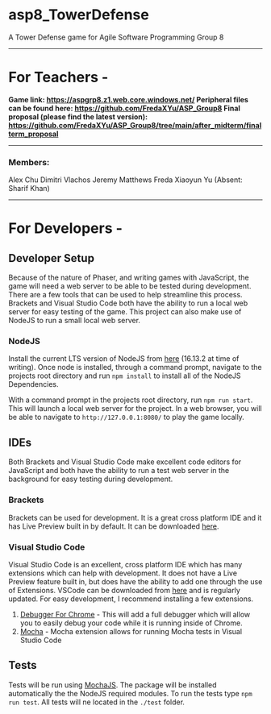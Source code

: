 # asp8_TowerDefense
A Tower Defense game for Agile Software Programming Group 8

--------------------------------------------------
# For Teachers - 

<b>Game link: https://aspgrp8.z1.web.core.windows.net/ </b>
<b>Peripheral files can be found here: https://github.com/FredaXYu/ASP_Group8 </b>
<b>Final proposal (please find the latest version): https://github.com/FredaXYu/ASP_Group8/tree/main/after_midterm/finalterm_proposal </b>

--------------------------------------------------

### Members:
Alex Chu
Dimitri Vlachos
Jeremy Matthews
Freda Xiaoyun Yu
(Absent: Sharif Khan)

--------------------------------------------------

# For Developers - 
## Developer Setup

Because of the nature of Phaser, and writing games with JavaScript, the game will need a web server to be able to be tested during development.  There are a few tools that can be used to help streamline this process.  Brackets and Visual Studio Code both have the ability to run a local web server for easy testing of the game.  This project can also make use of NodeJS to run a small local web server.

### NodeJS

Install the current LTS version of NodeJS from [here](https://nodejs.org/en/) (16.13.2 at time of writing).  Once node is installed, through a command prompt, navigate to the projects root directory and run `npm install` to install all of the NodeJS Dependencies.

With a command prompt in the projects root directory, run `npm run start`.  This will launch a local web server for the project.  In a web browser, you will be able to navigate to `http://127.0.0.1:8080/` to play the game locally.

## IDEs

Both Brackets and Visual Studio Code make excellent code editors for JavaScript and both have the ability to run a test web server in the background for easy testing during development.

### Brackets

Brackets can be used for development.  It is a great cross platform IDE and it has Live Preview built in by default.  It can be downloaded [here](https://brackets.io/).

### Visual Studio Code

Visual Studio Code is an excellent, cross platform IDE which has many extensions which can help with development.  It does not have a Live Preview feature built in, but does have the ability to add one through the use of Extensions.  VSCode can be downloaded from [here](https://code.visualstudio.com/) and is regularly updated.  For easy development, I recommend installing a few extensions.

1. [Debugger For Chrome](https://code.visualstudio.com/blogs/2016/02/23/introducing-chrome-debugger-for-vs-code) - This will add a full debugger which will allow you to easily debug your code while it is running inside of Chrome.
2. [Mocha](https://marketplace.visualstudio.com/items?itemName=Compulim.vscode-mocha) - Mocha extension allows for running Mocha tests in Visual Studio Code

## Tests

Tests will be run using [MochaJS](https://mochajs.org/).  The package will be installed automatically the the NodeJS required modules.  To run the tests type `npm run test`.  All tests will ne located in the `./test` folder.